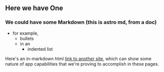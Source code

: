---
---
## Here we have One

### We could have some Markdown (this is astro md, from a doc)

- for example,
  - bullets
  - in an 
    - indented list

<p>Here's an in-markdown html <a href="https://combatcovid.equipment" 
    target="_blank">link to another site</a>, which can show some nature 
    of app capabilities that we're proving to accomplish in these pages.</p>